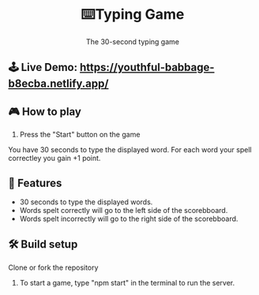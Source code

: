 <h1 align="center">⌨️Typing Game</h1>

<p align="center">The 30-second typing game</p>


## 🕹 Live Demo: https://youthful-babbage-b8ecba.netlify.app/

## 🎮 How to play
1. Press the "Start" button on the game

You have 30 seconds to type the displayed word. For each word your spell correctley you gain +1 point. 

## 🚀 Features
- 30 seconds to type the displayed words.
- Words spelt correctly will go to the left side of the scorebboard.
- Words spelt incorrectly will go to the right side of the scorebboard.

## 🛠 Build setup
Clone or fork the repository

1. To start a game, type "npm start" in the terminal to run the server.
